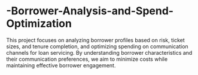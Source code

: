 # -Borrower-Analysis-and-Spend-Optimization
This project focuses on analyzing borrower profiles based on risk, ticket sizes, and tenure completion, and optimizing spending on communication channels for loan servicing. By understanding borrower characteristics and their communication preferences, we aim to minimize costs while maintaining effective borrower engagement.
